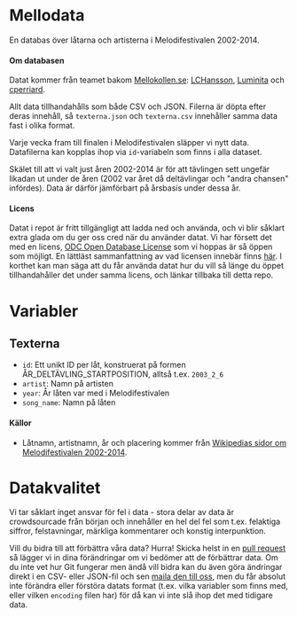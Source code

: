 # Mellodata

En databas över låtarna och artisterna i Melodifestivalen 2002-2014.

#### Om databasen

Datat kommer från teamet bakom [Mellokollen.se](http://www.mellokollen.se): [LCHansson](https://github.com/LCHansson/), [Luminita](https://github.com/luminita) och [cperriard](https://github.com/cperriard).

Allt data tillhandahålls som både CSV och JSON. Filerna är döpta efter deras innehåll, så `texterna.json` och `texterna.csv` innehåller samma data fast i olika format.

Varje vecka fram till finalen i Melodifestivalen släpper vi nytt data. Datafilerna kan kopplas ihop via `id`-variabeln som finns i alla dataset.

Skälet till att vi valt just åren 2002-2014 är för att tävlingen sett ungefär likadan ut under de åren (2002 var året då deltävlingar och "andra chansen" infördes). Data är därför jämförbart på årsbasis under dessa år.

#### Licens

Datat i repot är fritt tillgängligt att ladda ned och använda, och vi blir såklart extra glada om du ger oss cred när du använder datat. Vi har försett det med en licens, [ODC Open Database License](http://opendatacommons.org/licenses/odbl/1.0/) som vi hoppas är så öppen som möjligt. En lättläst sammanfattning av vad licensen innebär finns [här](http://opendatacommons.org/licenses/odbl/summary/). I korthet kan man säga att du får använda datat hur du vill så länge du öppet tillhandahåller det under samma licens, och länkar tillbaka till detta repo.

# Variabler

## Texterna

- `id`: Ett unikt ID per låt, konstruerat på formen ÅR_DELTÄVLING_STARTPOSITION, alltså t.ex. `2003_2_6`
- `artist`: Namn på artisten
- `year`: År låten var med i Melodifestivalen
- `song_name`: Namn på låten

#### Källor

- Låtnamn, artistnamn, år och placering kommer från [Wikipedias sidor om Melodifestivalen 2002-2014](http://sv.wikipedia.org/wiki/Melodifestivalen_2014).

# Datakvalitet

Vi tar såklart inget ansvar för fel i data - stora delar av data är crowdsourcade från början och innehåller en hel del fel som t.ex. felaktiga siffror, felstavningar, märkliga kommentarer och konstig interpunktion.

Vill du bidra till att förbättra våra data? Hurra! Skicka helst in en [pull request](https://help.github.com/articles/using-pull-requests/) så lägger vi in dina förändringar om vi bedömer att de förbättrar data. Om du inte vet hur Git fungerar men ändå vill bidra kan du även göra ändringar direkt i en CSV- eller JSON-fil och sen [maila den till oss](mailto:mail@mellokollen.se), men du får absolut inte förändra eller förstöra datats format (t.ex. vilka variabler som finns med, eller vilken `encoding` filen har) för då kan vi inte slå ihop det med tidigare data.
